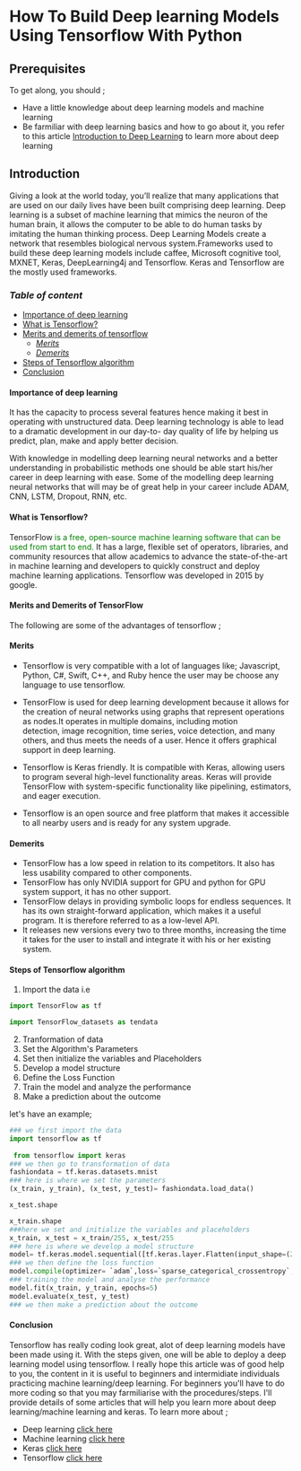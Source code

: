 # How To Build Deep learning Models Using Tensorflow With Python

## Prerequisites
To get along, you should ;
- Have a little knowledge about deep learning models and machine learning
- Be farmiliar with deep learning basics and how to go about it, you refer to this article [Introduction to Deep Learning](https://www.section.io/engineering-education/introduction-to-deep-learning/) to learn more about deep learning
## Introduction
Giving a look at the world today, you’ll realize that many applications that are used on our daily lives have been built comprising deep learning. 
Deep learning is a subset of machine learning that mimics the neuron of the human brain, 
it allows the computer to be able to do human tasks by imitating the human thinking process.
Deep Learning Models create a network that resembles biological nervous system.Frameworks used to build these deep learning models include caffee, Microsoft cognitive tool, MXNET, Keras, DeepLearning4j and Tensorflow. 
Keras and Tensorflow are the mostly used frameworks.

### *Table of content*
- [Importance of deep learning](#importance-of-deep-learning)
- [What is Tensorflow?](#what-is-tensorflow?)
- [Merits and demerits of tensorflow](#merits-and-demerits-of-tensorflow)
  - [*Merits*](#*merits*)
   - [*Demerits*](#*demerits*)
- [Steps of Tensorflow algorithm](#steps-of-tensorflow-algorithm)
- [Conclusion](#conclusion)

#### **Importance of deep learning**
It has the capacity to process several features hence making it best in operating with unstructured data. Deep learning technology is able to lead to a dramatic development in our day-to- day quality of life by helping us predict, plan, make and apply better decision.

With knowledge in modelling deep learning neural networks and a better understanding in probabilistic methods one should be able start his/her career in deep learning with ease.
Some of the modelling deep learning neural networks that will may be of great help in your career include ADAM, CNN, LSTM, Dropout, RNN, etc. 

#### __What is Tensorflow?__
TensorFlow <span style="color:green">is a free, open-source machine learning software that can be used from start to end.
</span> It has a large, flexible set of operators, libraries, and community resources that allow academics to advance the state-of-the-art in machine learning and developers to quickly construct and deploy machine learning applications.
Tensorflow was developed in 2015 by google.

#### **Merits and Demerits of TensorFlow**
The following are some of the advantages of tensorflow ;

#### Merits
- Tensorflow is very compatible with a lot of languages like;  Javascript, Python, C#, Swift, C++, and Ruby hence the user may be choose any language to use tensorflow.
- TensorFlow is used for deep learning development because it allows for the creation of neural networks using graphs that represent operations as nodes.It operates in multiple domains, including motion detection, image recognition, time series, voice detection, and many others, and thus meets the needs of a user. Hence it offers graphical support in deep learning.
- Tensorflow is Keras friendly. It is compatible with Keras, allowing users to program several high-level functionality areas. Keras will provide TensorFlow with system-specific functionality like pipelining, estimators, and eager execution.

- Tensorflow is an open source and free platform that makes it accessible to all nearby users and is ready for any system upgrade.

#### Demerits
- TensorFlow has a low speed in relation to its competitors. It also has less usability compared to other components.
- TensorFlow has only NVIDIA support for GPU and python for GPU system support, it has no other support.
- TensorFlow delays in providing symbolic loops for endless sequences. It has its own straight-forward application, which makes it a useful program. It is therefore referred to as a low-level API.
- It releases new versions every two to three months, increasing the time it takes for the user to install and integrate it with his or her existing system.

#### __Steps of Tensorflow algorithm__
1. Import the data i.e
```python
import TensorFlow as tf

import TensorFlow_datasets as tendata
```

2. Tranformation of data
3. Set the Algorithm's Parameters
4. Set then initialize the variables and Placeholders
5. Develop a model structure
6. Define the Loss Function
7. Train the model and analyze the performance
8. Make a prediction about the outcome

let's have an example;

```python
### we first import the data
import tensorflow as tf
              
 from tensorflow import keras
### we then go to transformation of data
fashiondata = tf.keras.datasets.mnist
### here is where we set the parameters
(x_train, y_train), (x_test, y_test)= fashiondata.load_data()

x_test.shape

x_train.shape
###here we set and initialize the variables and placeholders
x_train, x_test = x_train/255, x_test/255
### here is where we develop a model structure
model= tf.keras.model.sequential([tf.keras.layer.Flatten(input_shape=(28,28)),tf.keras.layer.Dense(128, activation =`relu`), tf.keras.layer.Dropout(0.2),tf.keras.layer.Dense(10, activation=`softmax`)])
### we then define the loss function
model.compile(optimizer= `adam`,loss=`sparse_categorical_crossentropy`, metrics[`accuracy`])
### training the model and analyse the performance
model.fit(x_train, y_train, epochs=5)
model.evaluate(x_test, y_test)
### we then make a prediction about the outcome
```

#### Conclusion
Tensorflow has really coding look great, alot of deep learning models have been made using it. With the steps given, one will be able to deploy a deep learning model using tensorflow. I really hope this article was of good help to you, the content in it is useful to beginners and intermidiate individuals practicing machine learning/deep learning. For beginners you'll have to do more coding so that you may farmiliarise with the procedures/steps.
I'll provide details of some articles that will help you learn more about deep learning/machine learning and keras. To learn more about ;
- Deep learning [click here](ibm.com/cloud/learn/deep-learning)  
- Machine learning [click here](https://www.w3schools.com/python/python_ml_getting_started.asp)
- Keras [click here](https://machinelearningmastery.com/tutorial-first-neural-network-python-keras/)
- Tensorflow [click here](https://www.tensorflow.org/learn)
















